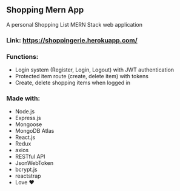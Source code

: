 ## Shopping Mern App

A personal Shopping List MERN Stack web application

### Link: https://shoppingerie.herokuapp.com/

### Functions:

- Login system (Register, Login, Logout) with JWT authentication
- Protected item route (create, delete item) with tokens
- Create, delete shopping items when logged in

### Made with:

- Node.js
- Express.js
- Mongoose
- MongoDB Atlas
- React.js
- Redux
- axios
- RESTful API
- JsonWebToken
- bcrypt.js
- reactstrap
- Love ❤️
